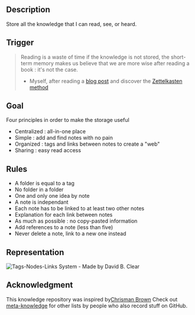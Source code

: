 ## Description

Store all the knowledge that I can read, see, or heard.

## Trigger

> Reading is a waste of time if the knowledge is not stored, the short-term memory makes us believe that we are more wise after reading a book : it's not the case.
> - Myself, after reading a [blog post](https://chrisman.github.io/11.html) and discover the [Zettelkasten method](https://writingcooperative.com/zettelkasten-how-one-german-scholar-was-so-freakishly-productive-997e4e0ca125)

## Goal 
Four principles in order to make the storage useful

* Centralized : all-in-one place
* Simple : add and find notes with no pain
* Organized : tags and links between notes to create a "web"
* Sharing : easy read access 

## Rules

* A folder is equal to a tag
* No folder in a folder
* One and only one idea by note
* A note is independant
* Each note has to be linked to at least two other notes
* Explanation for each link between notes
* As much as possible : no copy-pasted information
* Add references to a note (less than five)
* Never delete a note, link to a new one instead

## Representation

![Tags-Nodes-Links System - Made by David B. Clear](https://miro.medium.com/max/700/1*gxyKEtyW6Ms_1v7Sm4N2Rw.png)

## Acknowledgment

This knowledge repository was inspired by[Chrisman Brown](https://chrisman.github.io/about.html)
Check out [meta-knowledge](https://github.com/RichardLitt/meta-knowledge) for other lists by people who also record stuff on GitHub.
